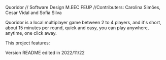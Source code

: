 Quoridor
// Software Design M.EEC FEUP
//Contributers: Carolina Simões, Cesar Vidal and Sofia Silva

Quoridor is a local multiplayer game between 2 to 4 players, and it's short, about 15 minutes per round, quick and easy, you can play anywhere, anytime, one click away.

This project features:


Version
README edited in 2022/11/22

